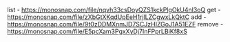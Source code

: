 list - https://monosnap.com/file/nqvh33csDoyQZS1kckPlgOkU4nl3oQ
get - https://monosnap.com/file/zXbGtXKqdUpEeH1rjlLZCgwxLkQktC
add - https://monosnap.com/file/9t0zDDMXnmJD7SCJzHIZGoJ1A51EZF
remove - https://monosnap.com/file/E5pcXam3PgxXyDj7InFPprLBiKf8xS
